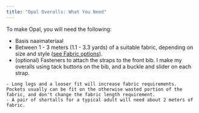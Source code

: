 ```yaml
---
title: "Opal Overalls: What You Need"
---
```


To make Opal, you will need the following:

- Basis naaimateriaal
- Between 1 - 3 meters (1.1 - 3.3 yards) of a suitable fabric, depending on size and style ([see Fabric options](/docs/designs/opal/fabric)).
- (optional) Fasteners to attach the straps to the front bib. I make my overalls using tack buttons on the bib, and a buckle and slider on each strap.

<Warning>

```
- Long legs and a looser fit will increase fabric requirements. Pockets usually can be fit on the otherwise wasted portion of the fabric, and don't change the fabric length requirement.
- A pair of shortalls for a typical adult will need about 2 meters of fabric.
```

</Warning>
